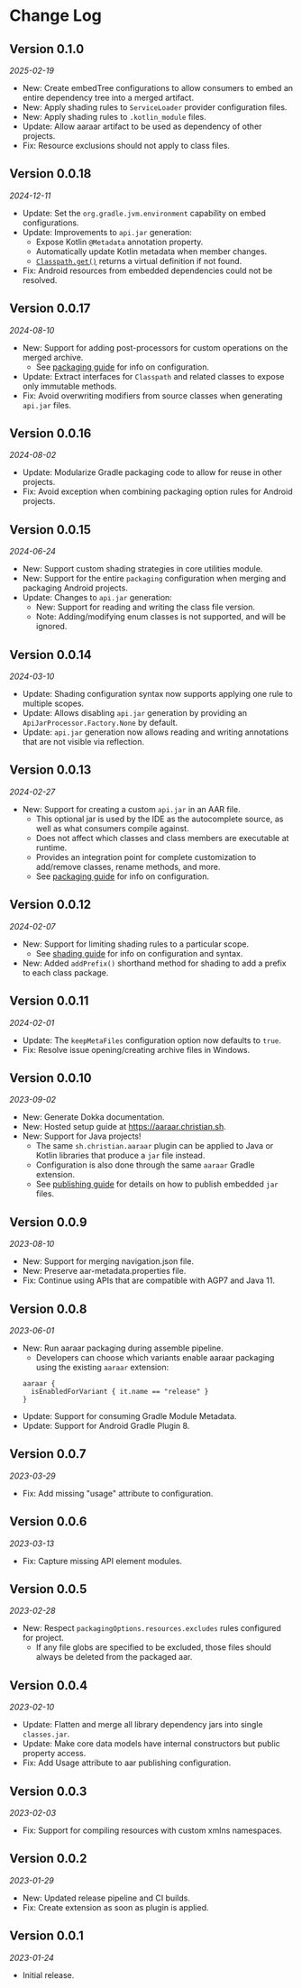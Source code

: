 Change Log
==========

## Version 0.1.0

_2025-02-19_

* New: Create embedTree configurations to allow consumers to embed an entire dependency tree into a merged artifact.
* New: Apply shading rules to `ServiceLoader` provider configuration files.
* New: Apply shading rules to `.kotlin_module` files.
* Update: Allow aaraar artifact to be used as dependency of other projects.
* Fix: Resource exclusions should not apply to class files.

## Version 0.0.18

_2024-12-11_

* Update: Set the `org.gradle.jvm.environment` capability on embed configurations.
* Update: Improvements to `api.jar` generation:
    * Expose Kotlin `@Metadata` annotation property.
    * Automatically update Kotlin metadata when member changes.
    * [`Classpath.get()`](https://aaraar.christian.sh/kdoc/aaraar/sh.christian.aaraar.model.classeditor/-classpath/get.html) returns a virtual definition if not found.
* Fix: Android resources from embedded dependencies could not be resolved.

## Version 0.0.17

_2024-08-10_

* New: Support for adding post-processors for custom operations on the merged archive.
    * See [packaging guide](https://aaraar.christian.sh/packaging/#post-processing) for info on configuration.
* Update: Extract interfaces for `Classpath` and related classes to expose only immutable methods.
* Fix: Avoid overwriting modifiers from source classes when generating `api.jar` files.

## Version 0.0.16

_2024-08-02_

* Update: Modularize Gradle packaging code to allow for reuse in other projects.
* Fix: Avoid exception when combining packaging option rules for Android projects.

## Version 0.0.15

_2024-06-24_

* New: Support custom shading strategies in core utilities module.
* New: Support for the entire `packaging` configuration when merging and packaging Android projects.
* Update: Changes to `api.jar` generation:
  * New: Support for reading and writing the class file version.
  * Note: Adding/modifying enum classes is not supported, and will be ignored.

## Version 0.0.14

_2024-03-10_

* Update: Shading configuration syntax now supports applying one rule to multiple scopes.
* Update: Allows disabling `api.jar` generation by providing an `ApiJarProcessor.Factory.None` by default.
* Update: `api.jar` generation now allows reading and writing annotations that are not visible via reflection.

## Version 0.0.13

_2024-02-27_

* New: Support for creating a custom `api.jar` in an AAR file.
    * This optional jar is used by the IDE as the autocomplete source, as well as what consumers compile against.
    * Does not affect which classes and class members are executable at runtime.
    * Provides an integration point for complete customization to add/remove classes, rename methods, and more.
    * See [packaging guide](https://aaraar.christian.sh/packaging/#api-jar-for-android-libraries) for info on configuration.

## Version 0.0.12

_2024-02-07_

* New: Support for limiting shading rules to a particular scope.
    * See [shading guide](https://aaraar.christian.sh/shading) for info on configuration and syntax.
* New: Added `addPrefix()` shorthand method for shading to add a prefix to each class package.

## Version 0.0.11

_2024-02-01_

* Update: The `keepMetaFiles` configuration option now defaults to `true`.
* Fix: Resolve issue opening/creating archive files in Windows.

## Version 0.0.10

_2023-09-02_

* New: Generate Dokka documentation.
* New: Hosted setup guide at https://aaraar.christian.sh.
* New: Support for Java projects!
    * The same `sh.christian.aaraar` plugin can be applied to Java or Kotlin libraries that produce a `jar` file instead.
    * Configuration is also done through the same `aaraar` Gradle extension.
    * See [publishing guide](https://aaraar.christian.sh/publishing-jar) for details on how to publish embedded `jar` files.

## Version 0.0.9

_2023-08-10_

* New: Support for merging navigation.json file.
* New: Preserve aar-metadata.properties file.
* Fix: Continue using APIs that are compatible with AGP7 and Java 11.

## Version 0.0.8

_2023-06-01_

* New: Run aaraar packaging during assemble pipeline.
    * Developers can choose which variants enable aaraar packaging using the existing `aaraar` extension:
    ```
    aaraar {
      isEnabledForVariant { it.name == "release" }
    }
    ```
* Update: Support for consuming Gradle Module Metadata.
* Update: Support for Android Gradle Plugin 8.

## Version 0.0.7

_2023-03-29_

* Fix: Add missing "usage" attribute to configuration.

## Version 0.0.6

_2023-03-13_

* Fix: Capture missing API element modules.

## Version 0.0.5

_2023-02-28_

* New: Respect `packagingOptions.resources.excludes` rules configured for project.
    * If any file globs are specified to be excluded, those files should always be deleted from the packaged aar.

## Version 0.0.4

_2023-02-10_

* Update: Flatten and merge all library dependency jars into single `classes.jar`.
* Update: Make core data models have internal constructors but public property access.
* Fix: Add Usage attribute to aar publishing configuration.

## Version 0.0.3

_2023-02-03_

* Fix: Support for compiling resources with custom xmlns namespaces.

## Version 0.0.2

_2023-01-29_

* New: Updated release pipeline and CI builds.
* Fix: Create extension as soon as plugin is applied.

## Version 0.0.1

_2023-01-24_

* Initial release.
